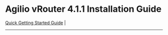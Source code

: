 # Agilio vRouter 4.1.1 Installation Guide


   [Quick Getting Started Guide](https://github.com/netronome-support/vRouter4.1.x/wiki) |


---
